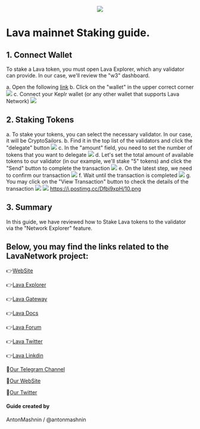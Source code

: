 <p align="center">
 <img src="https://i.postimg.cc/hG1HxXgg/66915118dfd6d4be2ac22f79-wordmark-full.png"/></a>
</p>

# Lava mainnet Staking guide.

## 1. Connect Wallet

To stake a Lava token, you must open Lava Explorer, which any validator can provide. In our case, we'll review the "w3" dashboard.

a. Open the following [link](https://lava-explorer.w3coins.io/Lava/staking)
b. Click on the "wallet" in the upper correct corner <img src="https://i.postimg.cc/XqGdMyY0/1.png"/></a>
c. Connect your Keplr wallet (or any other wallet that supports Lava Network) <img src="https://i.postimg.cc/hjSXnZKn/2.png"/></a>

## 2. Staking Tokens

a. To stake your tokens, you can select the necessary validator. In our case, it will be CryptoSailors.
b. Find it in the top list of the validators and click the "delegate" button <img src="https://i.postimg.cc/K8QgpyPb/3.png"/></a>
c. In the "amount" field, you need to set the number of tokens that you want to delegate  <img src="https://i.postimg.cc/kgRkfn36/4.png"/></a>
d. Let's set the total amount of available tokens to our validator (in our example, we'll stake "5" tokens) and click the "Send" button to complete the transaction <img src="https://i.postimg.cc/0Nph1cN9/5.png"/></a>
e. On the latest step, we need to confirm our transaction <img src="https://i.postimg.cc/P5DR12Y1/6.png"/></a>
f. Wait until the transaction is completed <img src="https://i.postimg.cc/63pcb02j/8.png"/></a>
g. You may click on the "View Transaction" button to check the details of the transaction <img src="https://i.postimg.cc/x1Q4yLR7/9.png"/></a> <img src="https://i.postimg.cc/x1Q4yLR7/9.png"/></a> https://i.postimg.cc/Dfbj9xpH/10.png

## 3. Summary 

In this guide, we have reviewed how to Stake Lava tokens to the validator via the "Network Explorer" feature.

Below, you may find the links related to the LavaNetwork project:
---
👉[WebSite](https://bit.ly/3YB3YCg)

👉[Lava Explorer](https://lava-explorer.w3coins.io/uptime)

👉[Lava Gateway](https://bit.ly/3Yxc9Q4)

👉[Lava Docs](https://bit.ly/3QAhXpY)

👉[Lava Forum](https://community.lavanet.xyz/)

👉[Lava Twitter](https://twitter.com/lavanetxyz)

👉[Lava Linkdin](https://www.linkedin.com/company/lava-network)

🔰[Our Telegram Channel](https://t.me/CryptoSailorsAnn)

🔰[Our WebSite](cryptosailors.tech)

🔰[Our Twitter](https://twitter.com/Crypto_Sailors)

#### Guide created by 

AntonMashnin / @antonmashnin

